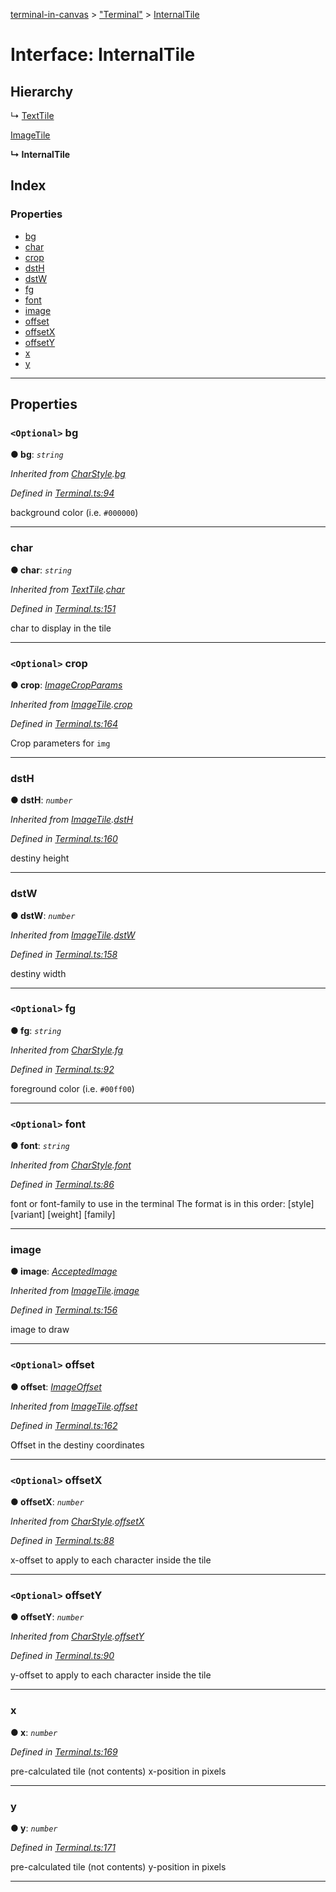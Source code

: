[terminal-in-canvas](../README.md) > ["Terminal"](../modules/_terminal_.md) > [InternalTile](../interfaces/_terminal_.internaltile.md)

# Interface: InternalTile

## Hierarchy

↳  [TextTile](_terminal_.texttile.md)

 [ImageTile](_terminal_.imagetile.md)

**↳ InternalTile**

## Index

### Properties

* [bg](_terminal_.internaltile.md#bg)
* [char](_terminal_.internaltile.md#char)
* [crop](_terminal_.internaltile.md#crop)
* [dstH](_terminal_.internaltile.md#dsth)
* [dstW](_terminal_.internaltile.md#dstw)
* [fg](_terminal_.internaltile.md#fg)
* [font](_terminal_.internaltile.md#font)
* [image](_terminal_.internaltile.md#image)
* [offset](_terminal_.internaltile.md#offset)
* [offsetX](_terminal_.internaltile.md#offsetx)
* [offsetY](_terminal_.internaltile.md#offsety)
* [x](_terminal_.internaltile.md#x)
* [y](_terminal_.internaltile.md#y)

---

## Properties

<a id="bg"></a>

### `<Optional>` bg

**● bg**: *`string`*

*Inherited from [CharStyle](_terminal_.charstyle.md).[bg](_terminal_.charstyle.md#bg)*

*Defined in [Terminal.ts:94](https://github.com/danikaze/terminal-in-canvas/blob/ad1033f/src/Terminal.ts#L94)*

background color (i.e. `#000000`)

___
<a id="char"></a>

###  char

**● char**: *`string`*

*Inherited from [TextTile](_terminal_.texttile.md).[char](_terminal_.texttile.md#char)*

*Defined in [Terminal.ts:151](https://github.com/danikaze/terminal-in-canvas/blob/ad1033f/src/Terminal.ts#L151)*

char to display in the tile

___
<a id="crop"></a>

### `<Optional>` crop

**● crop**: *[ImageCropParams](_terminal_.imagecropparams.md)*

*Inherited from [ImageTile](_terminal_.imagetile.md).[crop](_terminal_.imagetile.md#crop)*

*Defined in [Terminal.ts:164](https://github.com/danikaze/terminal-in-canvas/blob/ad1033f/src/Terminal.ts#L164)*

Crop parameters for `img`

___
<a id="dsth"></a>

###  dstH

**● dstH**: *`number`*

*Inherited from [ImageTile](_terminal_.imagetile.md).[dstH](_terminal_.imagetile.md#dsth)*

*Defined in [Terminal.ts:160](https://github.com/danikaze/terminal-in-canvas/blob/ad1033f/src/Terminal.ts#L160)*

destiny height

___
<a id="dstw"></a>

###  dstW

**● dstW**: *`number`*

*Inherited from [ImageTile](_terminal_.imagetile.md).[dstW](_terminal_.imagetile.md#dstw)*

*Defined in [Terminal.ts:158](https://github.com/danikaze/terminal-in-canvas/blob/ad1033f/src/Terminal.ts#L158)*

destiny width

___
<a id="fg"></a>

### `<Optional>` fg

**● fg**: *`string`*

*Inherited from [CharStyle](_terminal_.charstyle.md).[fg](_terminal_.charstyle.md#fg)*

*Defined in [Terminal.ts:92](https://github.com/danikaze/terminal-in-canvas/blob/ad1033f/src/Terminal.ts#L92)*

foreground color (i.e. `#00ff00`)

___
<a id="font"></a>

### `<Optional>` font

**● font**: *`string`*

*Inherited from [CharStyle](_terminal_.charstyle.md).[font](_terminal_.charstyle.md#font)*

*Defined in [Terminal.ts:86](https://github.com/danikaze/terminal-in-canvas/blob/ad1033f/src/Terminal.ts#L86)*

font or font-family to use in the terminal The format is in this order: \[style\] \[variant\] \[weight\] \[family\]

___
<a id="image"></a>

###  image

**● image**: *[AcceptedImage](../modules/_terminal_.md#acceptedimage)*

*Inherited from [ImageTile](_terminal_.imagetile.md).[image](_terminal_.imagetile.md#image)*

*Defined in [Terminal.ts:156](https://github.com/danikaze/terminal-in-canvas/blob/ad1033f/src/Terminal.ts#L156)*

image to draw

___
<a id="offset"></a>

### `<Optional>` offset

**● offset**: *[ImageOffset](_terminal_.imageoffset.md)*

*Inherited from [ImageTile](_terminal_.imagetile.md).[offset](_terminal_.imagetile.md#offset)*

*Defined in [Terminal.ts:162](https://github.com/danikaze/terminal-in-canvas/blob/ad1033f/src/Terminal.ts#L162)*

Offset in the destiny coordinates

___
<a id="offsetx"></a>

### `<Optional>` offsetX

**● offsetX**: *`number`*

*Inherited from [CharStyle](_terminal_.charstyle.md).[offsetX](_terminal_.charstyle.md#offsetx)*

*Defined in [Terminal.ts:88](https://github.com/danikaze/terminal-in-canvas/blob/ad1033f/src/Terminal.ts#L88)*

x-offset to apply to each character inside the tile

___
<a id="offsety"></a>

### `<Optional>` offsetY

**● offsetY**: *`number`*

*Inherited from [CharStyle](_terminal_.charstyle.md).[offsetY](_terminal_.charstyle.md#offsety)*

*Defined in [Terminal.ts:90](https://github.com/danikaze/terminal-in-canvas/blob/ad1033f/src/Terminal.ts#L90)*

y-offset to apply to each character inside the tile

___
<a id="x"></a>

###  x

**● x**: *`number`*

*Defined in [Terminal.ts:169](https://github.com/danikaze/terminal-in-canvas/blob/ad1033f/src/Terminal.ts#L169)*

pre-calculated tile (not contents) x-position in pixels

___
<a id="y"></a>

###  y

**● y**: *`number`*

*Defined in [Terminal.ts:171](https://github.com/danikaze/terminal-in-canvas/blob/ad1033f/src/Terminal.ts#L171)*

pre-calculated tile (not contents) y-position in pixels

___

